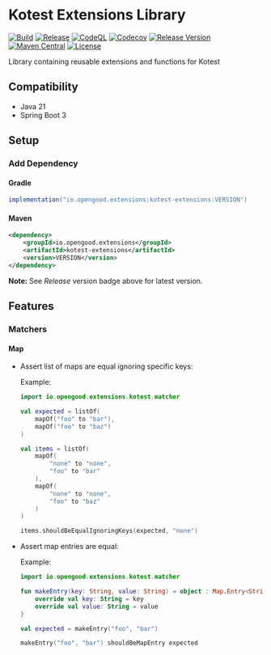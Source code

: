 # Kotest Extensions Library

[![Build](https://github.com/opengood-aio/kotest-extensions/workflows/build/badge.svg)](https://github.com/opengood-aio/kotest-extensions/actions?query=workflow%3Abuild)
[![Release](https://github.com/opengood-aio/kotest-extensions/workflows/release/badge.svg)](https://github.com/opengood-aio/kotest-extensions/actions?query=workflow%3Arelease)
[![CodeQL](https://github.com/opengood-aio/kotest-extensions/actions/workflows/codeql.yml/badge.svg)](https://github.com/opengood-aio/kotest-extensions/actions/workflows/codeql.yml)
[![Codecov](https://codecov.io/gh/opengood-aio/kotest-extensions/branch/main/graph/badge.svg?token=AEEYTGK87F)](https://codecov.io/gh/opengood-aio/kotest-extensions)
[![Release Version](https://img.shields.io/github/release/opengood-aio/kotest-extensions.svg)](https://github.com/opengood-aio/kotest-extensions/releases/latest)
[![Maven Central](https://img.shields.io/maven-central/v/io.opengood.extensions/kotest-extensions.svg?label=Maven%20Central)](https://search.maven.org/search?q=g:%22io.opengood.extensions%22%20AND%20a:%22kotest-extensions%22)
[![License](https://img.shields.io/badge/license-MIT-blue.svg)](https://raw.githubusercontent.com/opengood-aio/kotest-extensions/master/LICENSE)

Library containing reusable extensions and functions for Kotest

## Compatibility

* Java 21
* Spring Boot 3

## Setup

### Add Dependency

#### Gradle

```groovy
implementation("io.opengood.extensions:kotest-extensions:VERSION")
```

#### Maven

```xml
<dependency>
    <groupId>io.opengood.extensions</groupId>
    <artifactId>kotest-extensions</artifactId>
    <version>VERSION</version>
</dependency>
```

**Note:** See *Release* version badge above for latest version.

## Features

### Matchers

#### Map

* Assert list of maps are equal ignoring specific keys:

    Example:

    ```kotlin
    import io.opengood.extensions.kotest.matcher
    
    val expected = listOf(
        mapOf("foo" to "bar"),
        mapOf("foo" to "baz")
    )

    val items = listOf(
        mapOf(
            "none" to "none",
            "foo" to "bar"
        ),
        mapOf(
            "none" to "none",
            "foo" to "baz"
        )
    )

    items.shouldBeEqualIgnoringKeys(expected, "none")
    ```

* Assert map entries are equal:

    Example:

    ```kotlin
    import io.opengood.extensions.kotest.matcher
    
    fun makeEntry(key: String, value: String) = object : Map.Entry<String, String> {
        override val key: String = key
        override val value: String = value
    }

    val expected = makeEntry("foo", "bar")

    makeEntry("foo", "bar") shouldBeMapEntry expected
    ```
